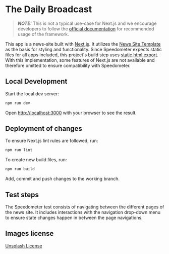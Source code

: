 # The Daily Broadcast

> **_NOTE:_** This is not a typical use-case for Next.js and we encourage developers to follow the [official documentation](https://vercel.com/docs) for recommended usage of the framework.

This app is a news-site built with [Next.js](https://nextjs.org/). It utilizes the [News Site Template](https://github.com/flashdesignory/news-site-template) as the basis for styling and functionality.
Since Speedometer expects static files for all apps included, this project's build step uses [static html export](https://nextjs.org/docs/pages/building-your-application/deploying/static-exports).
<br>With this implementation, some features of Next.js are not available and therefore omitted to ensure compatibility with Speedometer.

## Local Development

Start the local dev server:

```bash
npm run dev
```

Open [http://localhost:3000](http://localhost:3000) with your browser to see the result.

## Deployment of changes

To ensure Next.js lint rules are followed, run:

```bash
npm run lint
```

To create new build files, run:

```bash
npm run build
```

Add, commit and push changes to the working branch.

## Test steps

The Speedometer test consists of navigating between the different pages of the news site.
It includes interactions with the navigation drop-down menu to ensure state changes happen in between the page navigations.

## Images license

[Unsplash License](https://unsplash.com/license)